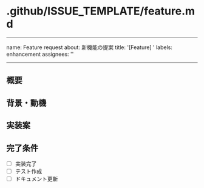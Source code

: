 # .github/ISSUE_TEMPLATE/feature.md

---

name: Feature request
about: 新機能の提案
title: '[Feature] '
labels: enhancement
assignees: ''

---

## 概要

## 背景・動機

## 実装案

## 完了条件

- [ ] 実装完了
- [ ] テスト作成
- [ ] ドキュメント更新
